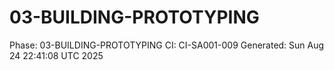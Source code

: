 # 03-BUILDING-PROTOTYPING
Phase: 03-BUILDING-PROTOTYPING
CI: CI-SA001-009
Generated: Sun Aug 24 22:41:08 UTC 2025
